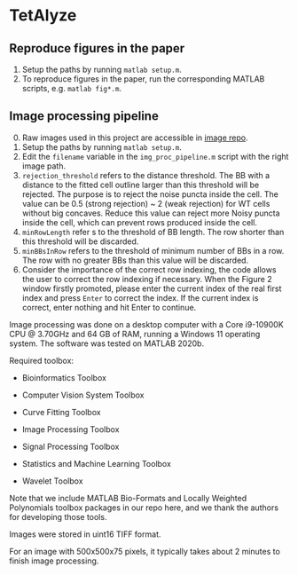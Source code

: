 # TetAlyze
## Reproduce figures in the paper
1. Setup the paths by running `matlab setup.m`.
2. To reproduce figures in the paper, run the corresponding MATLAB scripts, e.g. 	`matlab fig*.m`.


## Image processing pipeline
0. Raw images used in this project are accessible in [image repo](https://github.com/murphygroup/PearsonGroupImages).
1. Setup the paths by running `matlab setup.m`.
2. Edit the `filename` variable in the `img_proc_pipeline.m` script with the right image path.
3. `rejection_threshold` refers to the distance threshold. The BB with a distance to the fitted
cell outline larger than this threshold will be rejected. The purpose is to reject the noise
puncta inside the cell. The value can be 0.5 (strong rejection) ~ 2 (weak rejection) for WT
cells without big concaves. 
Reduce this value can reject more Noisy puncta inside the cell, which can prevent rows
produced inside the cell.
4. `minRowLength` refer s to the threshold of BB length. The row shorter than this threshold
will be discarded.
5. `minBBsInRow` refers to the threshold of minimum number of BBs in a row. The row with
no greater BBs than this value will be discarded.
6. Consider the importance of the correct row indexing, the code allows the user to correct
the row indexing if necessary. When the Figure 2 window firstly promoted, please enter
the current index of the real first index and press `Enter` to correct the index. If the current
index is correct, enter nothing and hit Enter to continue. 

Image processing was done on a desktop computer with a Core i9-10900K CPU @ 3.70GHz and 64 GB of RAM, running a Windows 11 operating system. The software was tested on MATLAB 2020b.

Required toolbox:
- Bioinformatics Toolbox

- Computer Vision System Toolbox

- Curve Fitting Toolbox

- Image Processing Toolbox

- Signal Processing Toolbox

- Statistics and Machine Learning Toolbox

- Wavelet Toolbox

Note that we include MATLAB Bio-Formats and Locally Weighted Polynomials toolbox packages in our repo here, and we thank the authors for developing those tools.

Images were stored in uint16 TIFF format.

For an image with 500x500x75 pixels, it typically takes about 2 minutes to finish image processing.
